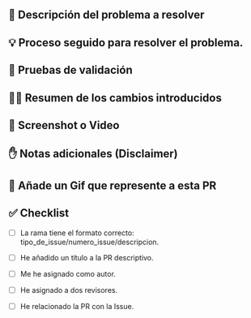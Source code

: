 ## 🤔 Descripción del problema a resolver
<!--
Objetivo: Asegurarse de que se ha entendido correctamente el problema a resolver. 
-->
## 💡 Proceso seguido para resolver el problema.
<!-- 
Organizar una reunión colaborativa para compartir hallazgos, discutir ideas y decidir un enfoque.
Buscar información sobre cómo resolver problemas similares.
Revisar el código existente en el proyecto o en soluciones previas de otros compañeros.
Investigar librerías, herramientas o enfoques alineados con el proyecto.
-->
## 📝 Pruebas de validación
<!--
Escribir pequeños fragmentos de código para experimentar con las herramientas o librerías seleccionadas.
Probar las partes más complejas o inciertas del problema para minimizar riesgos.
Documentar los hallazgos, incluyendo lo que funciona y lo que no.
La estimación debe ser más precisa tras hacer pruebas de validación.
-->
## 👩‍💻 Resumen de los cambios introducidos
<!-- Qué se ha añadido al código: una librería, una funcionalidad, cambios, etc. -->

## 📸 Screenshot o Video
<!-- Pruebas visuales que muestren rel resultado de la implementación -->

## ✋ Notas adicionales (Disclaimer)
<!-- ¿Deberíamos saber algo sobre algo que no esperábamos? -->

## 🌈 Añade un Gif que represente a esta PR
<!-- ¿Cómo te has sentido desarrollando esta PR -->

## ✅ Checklist
- [ ] La rama tiene el formato correcto: tipo_de_issue/numero_issue/descripcion.
- [ ] He añadido un título a la PR descriptivo.
- [ ] Me he asignado como autor.
- [ ] He asignado a dos revisores.
- [ ] He relacionado la PR con la Issue.

